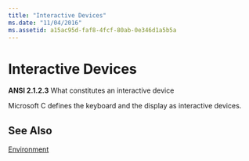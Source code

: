 ```yaml
---
title: "Interactive Devices"
ms.date: "11/04/2016"
ms.assetid: a15ac95d-faf8-4fcf-80ab-0e346d1a5b5a
---
```

# Interactive Devices

**ANSI 2.1.2.3** What constitutes an interactive device

Microsoft C defines the keyboard and the display as interactive devices.

## See Also

[Environment](../c-language/environment.md)